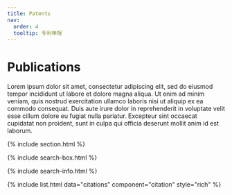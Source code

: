 ```yaml
---
title: Patents
nav:
  order: 4
  tooltip: 专利申报
---
```


# <i class="fas fa-microscope"></i>Publications

Lorem ipsum dolor sit amet, consectetur adipiscing elit, sed do eiusmod tempor incididunt ut labore et dolore magna aliqua.
Ut enim ad minim veniam, quis nostrud exercitation ullamco laboris nisi ut aliquip ex ea commodo consequat.
Duis aute irure dolor in reprehenderit in voluptate velit esse cillum dolore eu fugiat nulla pariatur.
Excepteur sint occaecat cupidatat non proident, sunt in culpa qui officia deserunt mollit anim id est laborum.

{% include section.html %}

{% include search-box.html %}

{% include search-info.html %}

{% include list.html data="citations" component="citation" style="rich" %}
